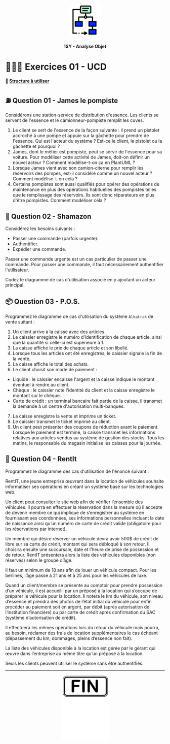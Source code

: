 <p align="Center"><img src="../includes/logo.png" alt="drawing" width="100"/></p>
<h4 align="Center">1SY - Analyse Objet</h4>

# 🏋🏻‍♂️ Exercices 01 - UCD

#### 📁 [Structure à utiliser](../includes/rules.md)

## ⛽ Question 01 - James le pompiste

Considérons une station-service de distribution d'essence. Les clients se servent de l'essence et le camionneur-pompiste remplit les cuves.

1. Le client se sert de l'essence de la façon suivante : il prend un pistolet accroché à une pompe et appuie sur la gâchette pour prendre de l'essence. Qui est l'acteur du système ? Est-ce le client, le pistolet ou la gâchette et pourquoi ?
2. James, dont le métier est pompiste, peut se servir de l'essence pour sa voiture. Pour modéliser cette activité de James, doit-on définir un nouvel acteur ? Comment modélise-t-on ça en PlantUML ?
3. Lorsque James vient avec son camion-citerne pour remplir les réservoirs des pompes, est-il considéré comme un nouvel acteur ? Comment modélise-t-on cela ?
4. Certains pompistes sont aussi qualifiés pour opérer des opérations de maintenance en plus des opérations habituelles des pompistes telles que le remplissage des réservoirs. Ils sont donc réparateurs en plus d'être pompistes. Comment modéliser cela ?

## 🧾 Question 02 - Shamazon
Considérez les besoins suivants :
- Passer une commande (parfois urgente).
- Authentifier.
- Expédier une commande.

Passer une commande urgente est un cas particulier de passer une commande. Pour passer une commande, il faut nécessairement authentifier l'utilisateur.

Codez le diagramme de cas d'utilisation associé en y ajoutant un acteur principal.

## 📦 Question 03 - P.O.S.
Programmez le diagramme de cas d'utilisation du système `Alkatrak` de vente suitant :

1.	Un client arrive à la caisse avec des articles.
2.	Le caissier enregistre le numéro d'identification de chaque article, ainsi que la quantité si celle-ci est supérieure à 1.
3.	La caisse affiche le prix de chaque article et son libellé.
4.	Lorsque tous les articles ont été enregistrés, le caissier signale la fin de la vente.
5.	La caisse affiche le total des achats.
6.	Le client choisit son mode de paiement :
- Liquide : le caissier encaisse l'argent et la caisse indique le montant éventuel à rendre au client.
- Chèque : le caissier note l'identité du client et la caisse enregistre le montant sur le chèque.
- Carte de crédit : un terminal bancaire fait partie de la caisse, il transmet la demande à un centre d'autorisation multi-banques.
7.	La caisse enregistre la vente et imprime un ticket.
8.	Le caissier transmet le ticket imprimé au client.
9.	Un client peut présenter des coupons de réduction avant le paiement. Lorsque le paiement est terminé, la caisse transmet les informations relatives aux articles vendus au système de gestion des stocks. Tous les matins, le responsable du magasin initialise les caisses pour la journée.

## 🚗 Question 04 - RentIt
Programmez le diagramme des cas d'utilisation de l'énoncé suivant :

RentIT, une jeune entreprise œuvrant dans la location de véhicules souhaite informatiser ses opérations en créant un système basé sur les technologies web.

Un client peut consulter le site web afin de vérifier l’ensemble des véhicules. Il pourra en effectuer la réservation dans la mesure où il accepte de devenir membre ce qui implique de s’enregistrer au système en fournissant ses coordonnées, ses informations personnelles incluant la date de naissance ainsi qu’un numéro de carte de crédit valide (obligatoire pour les réservations par internet).

Un membre qui désire réserver un véhicule devra avoir 500$ de crédit de libre sur sa carte de crédit, montant qui sera débloqué à son retour.  Il choisira ensuite une succursale, date et l’heure de prise de possession et de retour.  RentIT présentera alors la liste des véhicules disponibles (non réservés) selon le groupe d’âge.

Il faut un minimum de 18 ans afin de louer un véhicule compact.  Pour les berlines, l’âge passe à 21 ans et à 25 ans pour les véhicules de luxe.

Quand un client/membre se présente au comptoir pour prendre possession d’un véhicule, il est accueilli par un préposé à la location qui s’occupe de préparer le véhicule pour la location.  Il notera le km du véhicule, son niveau d’essence et prendra des photos de l’état initial du véhicule pour enfin procéder au paiement soit en argent, par débit (après autorisation de l’institution financière) ou par carte de crédit après confirmation du SAC (système d’autorisation de crédit).

Il effectuera les mêmes opérations lors du retour du véhicule mais pourra, au besoin, réclamer des frais de location supplémentaires le cas échéant (dépassement du km, dommages, pleins d’essence non fait).

La liste des véhicules disponible à la location est gérée par le gérant qui œuvre dans l’entreprise au même titre qu’un préposé à la location.

Seuls les clients peuvent utiliser le système sans être authentifiés.

<hr><p align="Center"><img src="../includes/end.png" alt="drawing" width="150"/></p>
